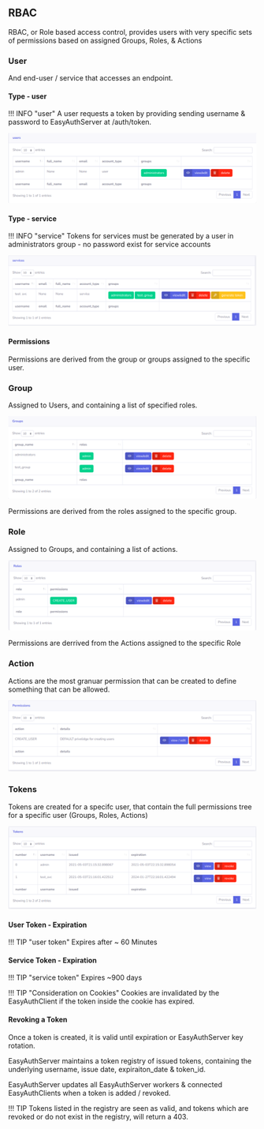 ## RBAC
RBAC, or Role based access control, provides users with very specific sets of permissions based on assigned Groups, Roles, & Actions

### User
And end-user / service that accesses an endpoint. 

#### Type - user

!!! INFO "user"
    A user requests a token by providing sending username & password to EasyAuthServer at /auth/token.

![](images/gui/users_gui.png)


#### Type - service 
!!! INFO "service"
    Tokens for services must be generated by a user in administrators group - no password exist for service accounts

![](images/gui/services_gui.png)

#### Permissions
Permissions are derived from the group or groups assigned to the specific user.

### Group
Assigned to Users, and containing a list of specified roles.

![](images/gui/groups_gui.png)

Permissions are  derived from the roles assigned to the specific group.

### Role
Assigned to Groups, and containing a list of actions.

![](images/gui/roles_gui.png)

Permissions are derrived from the Actions assigned to the specific Role

### Action
Actions are the most granuar permission that can be created to define something that can be allowed.

![](images/gui/actions_gui.png)

### Tokens
Tokens are created for a specifc user, that contain the full permissions tree for a specific user (Groups, Roles, Actions)

![](images/gui/token_gui.png)


#### User Token - Expiration

!!! TIP "user token"
    Expires after ~ 60 Minutes

#### Service Token - Expiration

!!! TIP "service token"
    Expires ~900 days 

!!! TIP "Consideration on Cookies"
    Cookies are invalidated by the EasyAuthClient if the token inside the cookie has expired.

#### Revoking a Token
Once a token is created, it is valid until expiration or EasyAuthServer key rotation. 


EasyAuthServer maintains a token registry of issued tokens, containing the underlying username, issue date, expiraiton_date & token_id. 

EasyAuthServer updates all EasyAuthServer workers & connected EasyAuthClients when a token is added / revoked. 

!!! TIP
    Tokens listed in the registry are seen as valid, and tokens which are revoked or do not exist in the registry, will return a 403.